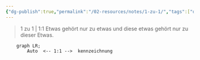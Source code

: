 ```yaml
---
{"dg-publish":true,"permalink":"/02-resources/notes/1-zu-1/","tags":["datenbank/kardinatität"],"noteIcon":"","updated":"2025-08-26T16:35:00.924+02:00"}
---
```


> 1 zu 1 | 1:1
> Etwas gehört nur zu etwas und diese etwas gehört nur zu dieser Etwas.

```mermaid  
	graph LR;
	    Auto  <-- 1:1 -->  kennzeichnung
```